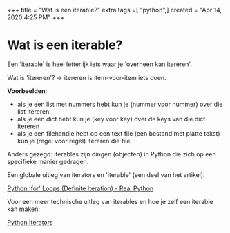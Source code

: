 +++
title = "Wat is een iterable?"
extra.tags =[ "python",]
created = "Apr 14, 2020 4:25 PM"
+++
# Wat is een iterable?


Een 'iterable' is heel letterlijk iets waar je 'overheen kan itereren'. 

Wat is 'itereren'? → itereren is item-voor-item iets doen. 

**Voorbeelden:**

- als je een list met nummers hebt kun je (nummer voor nummer) over die list itereren
- als je een dict hebt kun je (key voor key) over de keys van die dict itereren
- als je een filehandle hebt op een text file (een bestand met platte tekst) kun je (regel voor regel) itereren die file

Anders gezegd: iterables zijn dingen (objecten) in Python die zich op een specifieke manier gedragen.

Een globale uitleg van iterators en 'iterable' (een deel van het artikel):

[Python 'for' Loops (Definite Iteration) - Real Python](https://realpython.com/python-for-loop/#the-python-for-loop)

Voor een meer technische uitleg van iterables en hoe je zelf een iterable kan maken:

[Python Iterators](https://www.programiz.com/python-programming/iterator)
